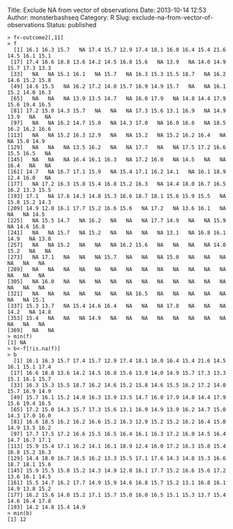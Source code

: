 Title: Exclude NA from vector of observations
Date: 2013-10-14 12:53
Author: monsterbashseq
Category: R
Slug: exclude-na-from-vector-of-observations
Status: published

    > f<-outcome2[,11]
    > f
      [1] 16.1 16.3 15.7   NA 17.4 15.7 12.9 17.4 18.1 16.0 16.4 15.4 21.6 14.5 16.1 15.1
     [17] 17.4 16.6 18.8 13.6 14.2 14.5 16.8 15.6   NA 13.9   NA 14.0 14.9 15.7 17.3 13.3
     [33]   NA   NA 15.1 16.1   NA 15.7   NA 16.3 15.3 15.5 18.7   NA 16.2 14.6 15.2 15.8
     [49] 14.6 15.5   NA 16.2 17.2 14.0 15.7 16.9 14.9 15.7   NA   NA 16.1 15.2 14.0 16.3
     [65]   NA   NA   NA 13.9 13.5 14.7   NA 16.0 17.9   NA 14.8 14.4 17.9 15.6 19.4 16.5
     [81] 17.2 15.0 14.3 15.7   NA   NA   NA 17.3 15.6 13.1 16.9   NA 14.9 13.9   NA   NA
     [97]   NA   NA 16.2 14.7 15.0   NA 14.3 17.0   NA 16.0 16.6   NA 18.5 16.2 16.2 16.6
    [113]   NA   NA 15.2 16.3 12.9   NA   NA 15.2   NA 15.2 16.2 16.4   NA   NA 15.0 14.9
    [129]   NA   NA   NA 13.5 16.2   NA   NA 17.7   NA   NA 17.5 17.2 16.6 15.5 16.5   NA
    [145]   NA   NA   NA 16.4 16.1 16.3   NA 17.2 16.0   NA 14.5   NA   NA 16.4   NA   NA
    [161] 14.7   NA 16.7 17.1 15.9   NA 15.4 17.1 16.2 14.1   NA 16.1 18.9 12.4 16.0   NA
    [177]   NA 17.2 16.3 15.8 15.4 16.8 15.2 16.3   NA 14.4 18.0 16.7 16.5 16.2 13.3 15.5
    [193] 17.1   NA 17.6 14.3 14.8 15.3 16.6 18.7 18.1 15.6 15.9 15.5   NA 15.8 15.2 14.3
    [209] 14.9 12.0 16.1 17.7 15.2 16.6 15.6   NA 17.2   NA 13.6 16.1   NA   NA   NA 14.5
    [225]   NA 15.5 14.7   NA 16.2   NA   NA   NA 17.7 14.9   NA   NA 15.9   NA 14.6 16.8
    [241]   NA   NA 15.7   NA 15.2   NA   NA   NA   NA 13.1   NA 16.8 16.1 14.9   NA 13.8
    [257]   NA   NA 15.2   NA   NA   NA 16.2 15.6   NA   NA   NA   NA 14.0 15.2   NA   NA
    [273]   NA 17.1   NA   NA   NA 15.7   NA   NA   NA 15.0   NA   NA   NA   NA   NA   NA
    [289]   NA   NA   NA   NA   NA   NA   NA   NA   NA   NA   NA   NA   NA   NA   NA   NA
    [305]   NA 16.0   NA   NA   NA   NA   NA   NA   NA   NA   NA   NA   NA   NA   NA   NA
    [321]   NA   NA   NA   NA   NA   NA   NA 16.5   NA   NA   NA   NA   NA   NA   NA 15.1
    [337] 15.3 13.7   NA 15.4 14.6 16.4   NA   NA   NA 17.8   NA   NA   NA 14.2   NA 14.8
    [353] 15.4   NA   NA   NA 14.9   NA   NA   NA   NA   NA   NA   NA   NA   NA   NA   NA
    [369]   NA   NA
    > min(f)
    [1] NA
    > b<-f[!is.na(f)]
    > b
      [1] 16.1 16.3 15.7 17.4 15.7 12.9 17.4 18.1 16.0 16.4 15.4 21.6 14.5 16.1 15.1 17.4
     [17] 16.6 18.8 13.6 14.2 14.5 16.8 15.6 13.9 14.0 14.9 15.7 17.3 13.3 15.1 16.1 15.7
     [33] 16.3 15.3 15.5 18.7 16.2 14.6 15.2 15.8 14.6 15.5 16.2 17.2 14.0 15.7 16.9 14.9
     [49] 15.7 16.1 15.2 14.0 16.3 13.9 13.5 14.7 16.0 17.9 14.8 14.4 17.9 15.6 19.4 16.5
     [65] 17.2 15.0 14.3 15.7 17.3 15.6 13.1 16.9 14.9 13.9 16.2 14.7 15.0 14.3 17.0 16.0
     [81] 16.6 18.5 16.2 16.2 16.6 15.2 16.3 12.9 15.2 15.2 16.2 16.4 15.0 14.9 13.5 16.2
     [97] 17.7 17.5 17.2 16.6 15.5 16.5 16.4 16.1 16.3 17.2 16.0 14.5 16.4 14.7 16.7 17.1
    [113] 15.9 15.4 17.1 16.2 14.1 16.1 18.9 12.4 16.0 17.2 16.3 15.8 15.4 16.8 15.2 16.3
    [129] 14.4 18.0 16.7 16.5 16.2 13.3 15.5 17.1 17.6 14.3 14.8 15.3 16.6 18.7 18.1 15.6
    [145] 15.9 15.5 15.8 15.2 14.3 14.9 12.0 16.1 17.7 15.2 16.6 15.6 17.2 13.6 16.1 14.5
    [161] 15.5 14.7 16.2 17.7 14.9 15.9 14.6 16.8 15.7 15.2 13.1 16.8 16.1 14.9 13.8 15.2
    [177] 16.2 15.6 14.0 15.2 17.1 15.7 15.0 16.0 16.5 15.1 15.3 13.7 15.4 14.6 16.4 17.8
    [193] 14.2 14.8 15.4 14.9
    > min(b)
    [1] 12
